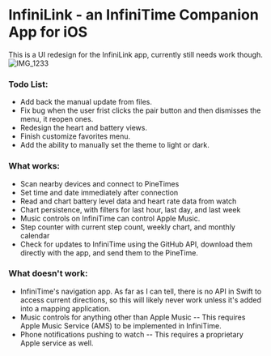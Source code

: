 # InfiniLink - an InfiniTime Companion App for iOS

This is a UI redesign for the InfiniLink app, currently still needs work though.
![IMG_1233](https://user-images.githubusercontent.com/87885710/166743292-312daed2-857f-4a10-9301-9bb82b50eb98.jpg)


### Todo List:
- Add back the manual update from files.
- Fix bug when the user frist clicks the pair button and then dismisses the menu, it reopen ones.
- Redesign the heart and battery views.
- Finish customize favorites menu.
- Add the ability to manually set the theme to light or dark.

### What works:
- Scan nearby devices and connect to PineTimes
- Set time and date immediately after connection
- Read and chart battery level data and heart rate data from watch
- Chart persistence, with filters for last hour, last day, and last week
- Music controls on InfiniTime can control Apple Music.
- Step counter with current step count, weekly chart, and monthly calendar
- Check for updates to InfiniTime using the GitHub API, download them directly with the app, and send them to the PineTime. 

### What doesn't work:
- InfiniTime's navigation app. As far as I can tell, there is no API in Swift to access current directions, so this will likely never work unless it's added into a mapping application.
- Music controls for anything other than Apple Music -- This requires Apple Music Service (AMS) to be implemented in InfiniTime.
- Phone notifications pushing to watch -- This requires a proprietary Apple service as well.
